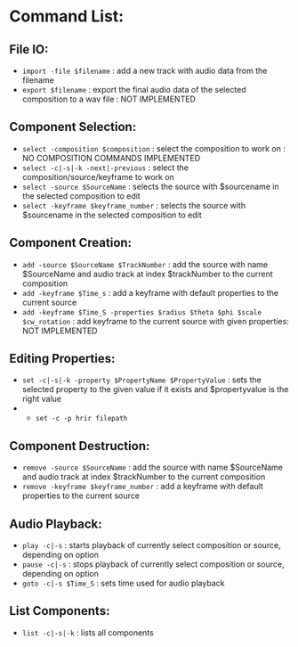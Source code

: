 # Command List:
## File IO:
* `import -file $filename` : add a new track with audio data from the filename
* `export $filename` : export the final audio data of the selected composition to a wav file : NOT IMPLEMENTED

## Component Selection:
* `select -composition $composition` : select the composition to work on : NO COMPOSITION COMMANDS IMPLEMENTED
* `select -c|-s|-k -next|-previous` : select the composition/source/keyframe to work on
* `select -source $SourceName` : selects the source with $sourcename in the selected composition to edit
* `select -keyframe $keyframe_number` : selects the source with $sourcename in the selected composition to edit

## Component Creation:
* `add -source $SourceName $TrackNumber` : add the source with name $SourceName and audio track at index $trackNumber to the current composition
* `add -keyframe $Time_s` : add a keyframe with default properties to the current source
* `add -keyframe $Time_S -properties $radius $theta $phi $scale $cw_rotation` : add keyframe to the current source with given properties: NOT IMPLEMENTED

## Editing Properties:
* `set -c|-s|-k -property $PropertyName $PropertyValue` : sets the selected property to the given value if it exists and $propertyvalue is the right value
* * `set -c -p hrir filepath`

## Component Destruction:
* `remove -source $SourceName` : add the source with name $SourceName and audio track at index $trackNumber to the current composition
* `remove -keyframe $keyframe_number` : add a keyframe with default properties to the current source

## Audio Playback:
* `play -c|-s` : starts playback of currently select composition or source, depending on option
* `pause -c|-s` : stops playback of currently select composition or source, depending on option
* `goto -c|-s $Time_S` : sets time used for audio playback

## List Components:
* `list -c|-s|-k` : lists all components
